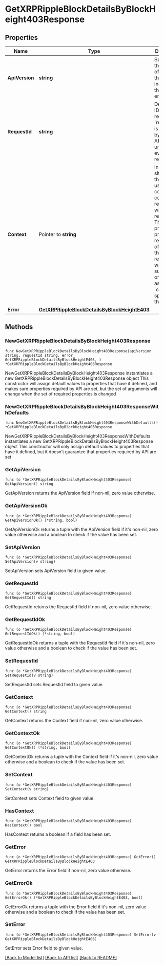 # GetXRPRippleBlockDetailsByBlockHeight403Response

## Properties

Name | Type | Description | Notes
------------ | ------------- | ------------- | -------------
**ApiVersion** | **string** | Specifies the version of the API that incorporates this endpoint. | 
**RequestId** | **string** | Defines the ID of the request. The &#x60;requestId&#x60; is generated by Crypto APIs and it&#39;s unique for every request. | 
**Context** | Pointer to **string** | In batch situations the user can use the context to correlate responses with requests. This property is present regardless of whether the response was successful or returned as an error. &#x60;context&#x60; is specified by the user. | [optional] 
**Error** | [**GetXRPRippleBlockDetailsByBlockHeightE403**](GetXRPRippleBlockDetailsByBlockHeightE403.md) |  | 

## Methods

### NewGetXRPRippleBlockDetailsByBlockHeight403Response

`func NewGetXRPRippleBlockDetailsByBlockHeight403Response(apiVersion string, requestId string, error_ GetXRPRippleBlockDetailsByBlockHeightE403, ) *GetXRPRippleBlockDetailsByBlockHeight403Response`

NewGetXRPRippleBlockDetailsByBlockHeight403Response instantiates a new GetXRPRippleBlockDetailsByBlockHeight403Response object
This constructor will assign default values to properties that have it defined,
and makes sure properties required by API are set, but the set of arguments
will change when the set of required properties is changed

### NewGetXRPRippleBlockDetailsByBlockHeight403ResponseWithDefaults

`func NewGetXRPRippleBlockDetailsByBlockHeight403ResponseWithDefaults() *GetXRPRippleBlockDetailsByBlockHeight403Response`

NewGetXRPRippleBlockDetailsByBlockHeight403ResponseWithDefaults instantiates a new GetXRPRippleBlockDetailsByBlockHeight403Response object
This constructor will only assign default values to properties that have it defined,
but it doesn't guarantee that properties required by API are set

### GetApiVersion

`func (o *GetXRPRippleBlockDetailsByBlockHeight403Response) GetApiVersion() string`

GetApiVersion returns the ApiVersion field if non-nil, zero value otherwise.

### GetApiVersionOk

`func (o *GetXRPRippleBlockDetailsByBlockHeight403Response) GetApiVersionOk() (*string, bool)`

GetApiVersionOk returns a tuple with the ApiVersion field if it's non-nil, zero value otherwise
and a boolean to check if the value has been set.

### SetApiVersion

`func (o *GetXRPRippleBlockDetailsByBlockHeight403Response) SetApiVersion(v string)`

SetApiVersion sets ApiVersion field to given value.


### GetRequestId

`func (o *GetXRPRippleBlockDetailsByBlockHeight403Response) GetRequestId() string`

GetRequestId returns the RequestId field if non-nil, zero value otherwise.

### GetRequestIdOk

`func (o *GetXRPRippleBlockDetailsByBlockHeight403Response) GetRequestIdOk() (*string, bool)`

GetRequestIdOk returns a tuple with the RequestId field if it's non-nil, zero value otherwise
and a boolean to check if the value has been set.

### SetRequestId

`func (o *GetXRPRippleBlockDetailsByBlockHeight403Response) SetRequestId(v string)`

SetRequestId sets RequestId field to given value.


### GetContext

`func (o *GetXRPRippleBlockDetailsByBlockHeight403Response) GetContext() string`

GetContext returns the Context field if non-nil, zero value otherwise.

### GetContextOk

`func (o *GetXRPRippleBlockDetailsByBlockHeight403Response) GetContextOk() (*string, bool)`

GetContextOk returns a tuple with the Context field if it's non-nil, zero value otherwise
and a boolean to check if the value has been set.

### SetContext

`func (o *GetXRPRippleBlockDetailsByBlockHeight403Response) SetContext(v string)`

SetContext sets Context field to given value.

### HasContext

`func (o *GetXRPRippleBlockDetailsByBlockHeight403Response) HasContext() bool`

HasContext returns a boolean if a field has been set.

### GetError

`func (o *GetXRPRippleBlockDetailsByBlockHeight403Response) GetError() GetXRPRippleBlockDetailsByBlockHeightE403`

GetError returns the Error field if non-nil, zero value otherwise.

### GetErrorOk

`func (o *GetXRPRippleBlockDetailsByBlockHeight403Response) GetErrorOk() (*GetXRPRippleBlockDetailsByBlockHeightE403, bool)`

GetErrorOk returns a tuple with the Error field if it's non-nil, zero value otherwise
and a boolean to check if the value has been set.

### SetError

`func (o *GetXRPRippleBlockDetailsByBlockHeight403Response) SetError(v GetXRPRippleBlockDetailsByBlockHeightE403)`

SetError sets Error field to given value.



[[Back to Model list]](../README.md#documentation-for-models) [[Back to API list]](../README.md#documentation-for-api-endpoints) [[Back to README]](../README.md)


